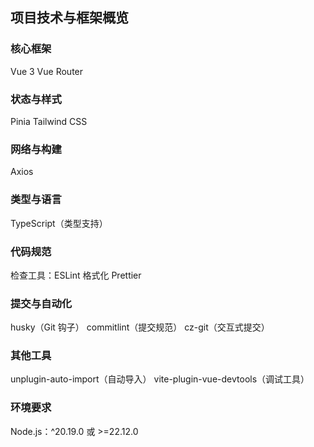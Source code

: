 ## 项目技术与框架概览

### 核心框架

Vue 3
Vue Router

### 状态与样式

Pinia
Tailwind CSS

### 网络与构建

Axios

### 类型与语言

TypeScript（类型支持）

### 代码规范

检查工具：ESLint
格式化 Prettier

### 提交与自动化

husky（Git 钩子）
commitlint（提交规范）
cz-git（交互式提交）

### 其他工具

unplugin-auto-import（自动导入）
vite-plugin-vue-devtools（调试工具）

### 环境要求

Node.js：^20.19.0 或 >=22.12.0
